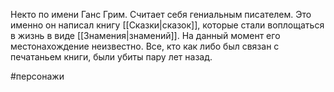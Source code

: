 Некто по имени Ганс Грим. Считает себя гениальным писателем. Это именно он написал книгу [[Сказки|сказок]], которые стали воплощаться в жизнь в виде [[Знамения|знамений]]. На данный момент его местонахождение неизвестно. Все, кто как либо был связан с печатаньем книги, были убиты пару лет назад.

#персонажи 